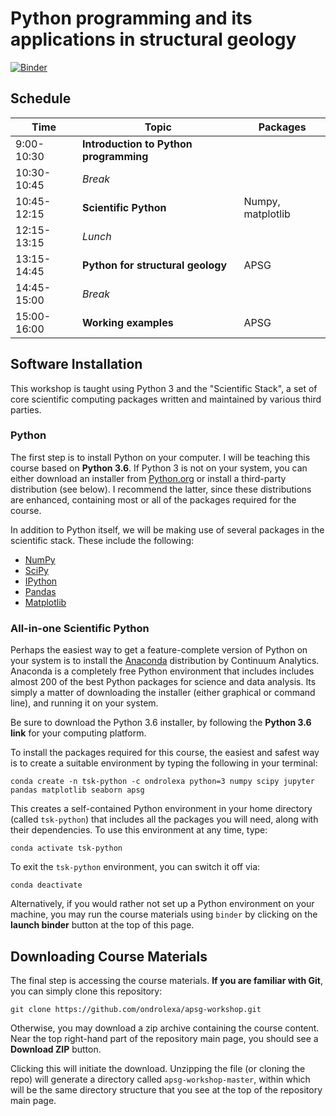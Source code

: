 # Python programming and its applications in structural geology

[![Binder](http://mybinder.org/badge.svg)](http://mybinder.org/repo/fonnesbeck/scientific-python-workshop)

## Schedule

| Time | Topic | Packages |
|-------|-------|----------|
|9:00-10:30|**Introduction to Python programming**|          |
|10:30-10:45|*Break*|          |
|10:45-12:15|**Scientific Python**|Numpy, matplotlib|
|12:15-13:15|*Lunch*|          |
|13:15-14:45|**Python for structural geology**|APSG|
|14:45-15:00|*Break*|          |
|15:00-16:00|**Working examples**|APSG|

## Software Installation

This workshop is taught using Python 3 and the "Scientific Stack", a set of core scientific computing packages written and maintained by various third parties.

### Python

The first step is to install Python on your computer. I will be teaching this course based on **Python 3.6**. If Python 3 is not on your system, you can either download an installer from [Python.org](http://python.org) or install a third-party distribution (see below). I recommend the latter, since these distributions are enhanced, containing most or all of the packages required for the course.

In addition to Python itself, we will be making use of several packages in the scientific stack. These include the following:

* [NumPy](http://www.numpy.org/ "NumPy &mdash; Numpy")
* [SciPy](http://www.scipy.org/ "SciPy.org &mdash; SciPy.org")
* [IPython](http://ipython.org/ "Announcements &mdash; IPython")
* [Pandas](http://pandas.pydata.org/ "Python Data Analysis Library &mdash; pandas: Python Data Analysis Library")
* [Matplotlib](http://matplotlib.org/ "matplotlib: python plotting &mdash; Matplotlib 1.2.1 documentation")

### All-in-one Scientific Python

Perhaps the easiest way to get a feature-complete version of Python on your system is to install the [Anaconda](http://continuum.io/downloads.html) distribution by Continuum Analytics. Anaconda is a completely free Python environment that includes includes almost 200 of the best Python packages for science and data analysis. Its simply a matter of downloading the installer (either graphical or command line), and running it on your system.

Be sure to download the Python 3.6 installer, by following the **Python 3.6 link** for your computing platform.

To install the packages required for this course, the easiest and safest way is to create a suitable environment by typing the following in your terminal:

    conda create -n tsk-python -c ondrolexa python=3 numpy scipy jupyter pandas matplotlib seaborn apsg

This creates a self-contained Python environment in your home directory (called `tsk-python`) that includes all the packages you will need, along with their dependencies. To use this environment at any time, type:

    conda activate tsk-python

To exit the `tsk-python` environment, you can switch it off via:

    conda deactivate

Alternatively, if you would rather not set up a Python environment on your machine, you may run the course materials using `binder` by clicking on the **launch binder** button at the top of this page.

## Downloading Course Materials

The final step is accessing the course materials. **If you are familiar with Git**, you can simply clone this repository:

    git clone https://github.com/ondrolexa/apsg-workshop.git

Otherwise, you may download a zip archive containing the course content. Near the top right-hand part of the repository main page, you should see a **Download ZIP** button.

Clicking this will initiate the download. Unzipping the file (or cloning the repo) will generate a directory called `apsg-workshop-master`, within which will be the same directory structure that you see at the top of the repository main page. 